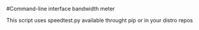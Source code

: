 #Command-line interface bandwidth meter

This script uses speedtest.py available throught pip or in your distro repos
